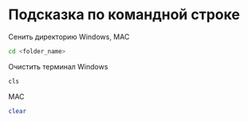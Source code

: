 # Подсказка по командной строке

Сенить директорию 
Windows, MAC
``` sh
cd <folder_name>
```

Очистить терминал
Windows
```sh
cls
```

MAC
```sh
clear
```
